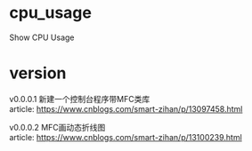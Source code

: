 # cpu_usage
Show CPU Usage
# version
v0.0.0.1  新建一个控制台程序带MFC类库  
article: https://www.cnblogs.com/smart-zihan/p/13097458.html

v0.0.0.2  MFC画动态折线图  
article: https://www.cnblogs.com/smart-zihan/p/13100239.html